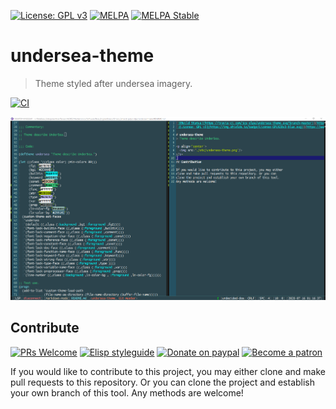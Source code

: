 [![License: GPL v3](https://img.shields.io/badge/License-GPL%20v3-blue.svg)](https://www.gnu.org/licenses/gpl-3.0)
[![MELPA](https://melpa.org/packages/undersea-theme-badge.svg)](https://melpa.org/#/undersea-theme)
[![MELPA Stable](https://stable.melpa.org/packages/undersea-theme-badge.svg)](https://stable.melpa.org/#/undersea-theme)

# undersea-theme
> Theme styled after undersea imagery.

[![CI](https://github.com/jcs-elpa/undersea-theme/actions/workflows/test.yml/badge.svg)](https://github.com/jcs-elpa/undersea-theme/actions/workflows/test.yml)

<p align="center">
  <img src="./etc/undersea-theme.png"/>
</p>

## Contribute

[![PRs Welcome](https://img.shields.io/badge/PRs-welcome-brightgreen.svg)](http://makeapullrequest.com)
[![Elisp styleguide](https://img.shields.io/badge/elisp-style%20guide-purple)](https://github.com/bbatsov/emacs-lisp-style-guide)
[![Donate on paypal](https://img.shields.io/badge/paypal-donate-1?logo=paypal&color=blue)](https://www.paypal.me/jcs090218)
[![Become a patron](https://img.shields.io/badge/patreon-become%20a%20patron-orange.svg?logo=patreon)](https://www.patreon.com/jcs090218)

If you would like to contribute to this project, you may either 
clone and make pull requests to this repository. Or you can 
clone the project and establish your own branch of this tool. 
Any methods are welcome!
